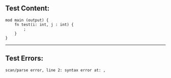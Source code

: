
Test Content: 
-------------------------
```
mod main (output) {
    fn test(i: int, j : int) {
        ;
    }
}
```
------------------------

Test Errors:
-------------------------
```
scan/parse error, line 2: syntax error at: ,
```
